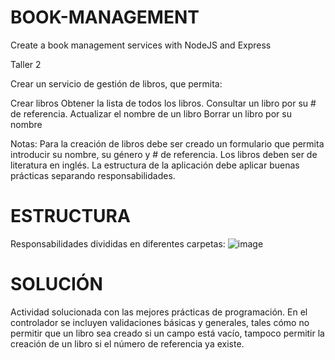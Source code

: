 # BOOK-MANAGEMENT
Create a book management services with NodeJS and Express

Taller 2

Crear un servicio de gestión de libros, que permita:

Crear libros 
Obtener la lista de todos los libros.
Consultar un libro por su # de referencia.
Actualizar el nombre de un libro
Borrar un libro por su nombre

Notas:
Para la creación de libros debe ser creado un formulario que permita introducir su nombre, su género y # de referencia.
Los libros deben ser de literatura en inglés.
La estructura de la aplicación debe aplicar buenas prácticas separando responsabilidades.

#  ESTRUCTURA
Responsabilidades divididas en diferentes carpetas:
![image](https://github.com/SamuelSml8/BOOK-MANAGEMENT/assets/127326262/e0b3384e-bc27-47a8-9579-ea7322d8497e)

# SOLUCIÓN
Actividad solucionada con las mejores prácticas de programación. En el controlador se incluyen validaciones básicas y generales, 
tales cómo no permitir que un libro sea creado si un campo está vacío, tampoco permitir la creación de un libro si el número de 
referencia ya existe.
